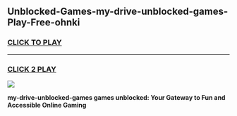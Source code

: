 
## Unblocked-Games-my-drive-unblocked-games-Play-Free-ohnki
<h3>
<a href="https://premium76.site?title=my-drive-unblocked-games&ref=22A">CLICK TO PLAY</a></h3>
<hr>

<h3>
<a href="https://premium76.site?title=my-drive-unblocked-games&ref=22A">CLICK 2 PLAY</a>
  
</h3>

<a href="https://premium76.site?title=my-drive-unblocked-games&ref=22A"><img src="https://clearcache.store/games.png"></a>


**my-drive-unblocked-games games unblocked: Your Gateway to Fun and Accessible Online Gaming**
